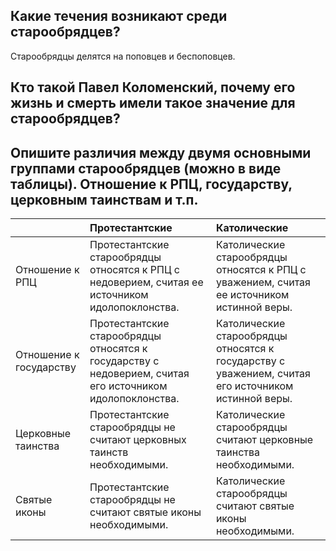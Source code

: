 ## Какие течения возникают среди старообрядцев?

Старообрядцы делятся на поповцев и беспоповцев. 

## Кто такой Павел Коломенский, почему его жизнь и смерть имели такое значение для старообрядцев?


## Опишите различия между двумя основными группами старообрядцев (можно в виде таблицы). Отношение к РПЦ, государству, церковным таинствам и т.п.

||Протестантские |Католические |
|:-|:-|:-|
|Отношение к РПЦ |Протестантские старообрядцы относятся к РПЦ с недоверием, считая ее источником идолопоклонства. |Католические старообрядцы относятся к РПЦ с уважением, считая ее источником истинной веры. |
|Отношение к государству |Протестантские старообрядцы относятся к государству с недоверием, считая его источником идолопоклонства. |Католические старообрядцы относятся к государству с уважением, считая его источником истинной веры. |
|Церковные таинства |Протестантские старообрядцы не считают церковных таинств необходимыми. |Католические старообрядцы считают церковные таинства необходимыми. |
|Святые иконы |Протестантские старообрядцы не считают святые иконы необходимыми. |Католические старообрядцы считают святые иконы необходимыми. |
